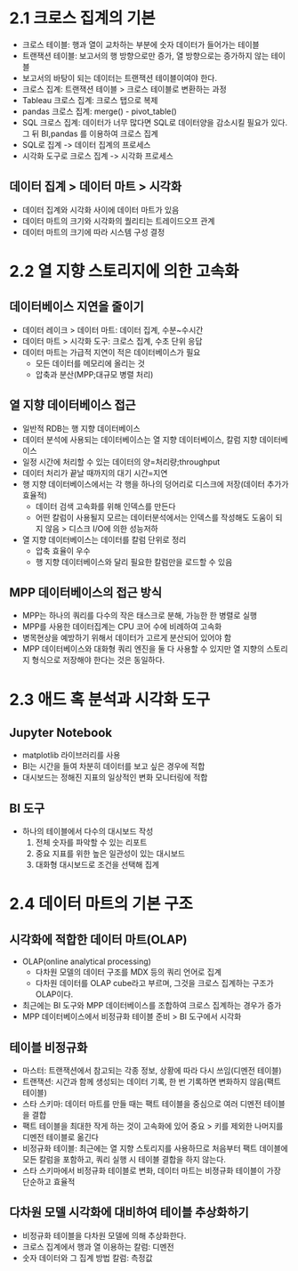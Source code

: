 # 2.1 크로스 집계의 기본
- 크로스 테이블: 행과 열이 교차하는 부분에 숫자 데이터가 들어가는 테이블
- 트랜잭션 테이블: 보고서의 행 방향으로만 증가, 열 방향으로는 증가하지 않는 테이블
- 보고서의 바탕이 되는 데이터는 트랜잭션 테이블이여야 한다.
- 크로스 집계: 트랜잭션 테이블 > 크로스 테이블로 변환하는 과정
- Tableau 크로스 집계: 크로스 탭으로 복제
- pandas 크로스 집계: merge() - pivot_table()
- SQL 크로스 집계: 데이터가 너무 많다면 SQL로 데이터양을 감소시킬 필요가 있다. 그 뒤 BI,pandas 를 이용하여 크로스 집계
- SQL로 집계 -> 데이터 집계의 프로세스
- 시각화 도구로 크로스 집계 -> 시각화 프로세스

## 데이터 집계 > 데이터 마트 > 시각화 
- 데이터 집계와 시각화 사이에 데이터 마트가 있음
- 데이터 마트의 크기와 시각화의 퀄리티는 트레이드오프 관계
- 데이터 마트의 크기에 따라 시스템 구성 결정

# 2.2 열 지향 스토리지에 의한 고속화
## 데이터베이스 지연을 줄이기
- 데이터 레이크 > 데이터 마트: 데이터 집계, 수분~수시간
- 데이터 마트 > 시각화 도구: 크로스 집계, 수초 단위 응답
- 데이터 마트는 가급적 지연이 적은 데이터베이스가 필요
  - 모든 데이터를 메모리에 올리는 것
  - 압축과 분산(MPP;대규모 병렬 처리)

## 열 지향 데이터베이스 접근
- 일반적 RDB는 행 지향 데이터베이스
- 데이터 분석에 사용되는 데이터베이스는 열 지향 데이터베이스, 칼럼 지향 데이터베이스
- 일정 시간에 처리할 수 있는 데이터의 양=처리량;throughput
- 데이터 처리가 끝날 때까지의 대기 시간=지연
- 행 지향 데이터베이스에서는 각 행을 하나의 덩어리로 디스크에 저장(데이터 추가가 효율적)
  - 데이터 검색 고속화를 위해 인덱스를 만든다
  - 어떤 칼럼이 사용될지 모르는 데이터분석에서는 인덱스를 작성해도 도움이 되지 않음 > 디스크 I/O에 의한 성능저하
- 열 지향 데이터베이스는 데이터를 칼럼 단위로 정리
  - 압축 효율이 우수
  - 행 지향 데이터베이스와 달리 필요한 칼럼만을 로드할 수 있음

## MPP 데이터베이스의 접근 방식
- MPP는 하나의 쿼리를 다수의 작은 태스크로 분해, 가능한 한 병렬로 실행
- MPP를 사용한 데이터집계는 CPU 코어 수에 비례하여 고속화
- 병목현상을 예방하기 위해서 데이터가 고르게 분산되어 있어야 함
- MPP 데이터베이스와 대화형 쿼리 엔진을 둘 다 사용할 수 있지만 열 지향의 스토리지 형식으로 저장해야 한다는 것은 동일하다. 

# 2.3 애드 혹 분석과 시각화 도구
## Jupyter Notebook
- matplotlib 라이브러리를 사용
- BI는 시간을 들여 차분히 데이터를 보고 싶은 경우에 적합
- 대시보드는 정해진 지표의 일상적인 변화 모니터링에 적합

## BI 도구
- 하나의 테이블에서 다수의 대시보드 작성
  1. 전체 숫자를 파악할 수 있는 리포트
  2. 중요 지표를 위한 높은 일관성이 있는 대시보드
  3. 대화형 대시보드로 조건을 선택해 집계 

# 2.4 데이터 마트의 기본 구조
## 시각화에 적합한 데이터 마트(OLAP)
- OLAP(online analytical processing)
  - 다차원 모델의 데이터 구조를 MDX 등의 쿼리 언어로 집계
  - 다차원 데이터를 OLAP cube라고 부르며, 그것을 크로스 집계하는 구조가 OLAP이다.
- 최근에는 BI 도구와 MPP 데이터베이스를 조합하여 크로스 집계하는 경우가 증가
- MPP 데이터베이스에서 비정규화 테이블 준비 > BI 도구에서 시각화

## 테이블 비정규화
- 마스터: 트랜잭션에서 참고되는 각종 정보, 상황에 따라 다시 쓰임(디멘전 테이블)
- 트랜잭션: 시간과 함께 생성되는 데이터 기록, 한 번 기록하면 변화하지 않음(팩트 테이블)
- 스타 스키마: 데이터 마트를 만들 때는 팩트 테이블을 중심으로 여러 디멘전 테이블을 결합
- 팩트 테이블을 최대한 작게 하는 것이 고속화에 있어 중요 > 키를 제외한 나머지를 디멘전 테이블로 옮긴다
- 비정규화 테이블: 최근에는 열 지향 스토리지를 사용하므로 처음부터 팩트 데이블에 모든 칼럼을 포함하고, 쿼리 실행 시 테이블 결합을 하지 않는다.
- 스타 스키마에서 비정규화 테이블로 변화, 데이터 마트는 비졍규화 테이블이 가장 단순하고 효율적

## 다차원 모델 시각화에 대비하여 테이블 추상화하기
- 비정규화 테이블을 다차원 모델에 의해 추상화한다.
- 크로스 집계에서 행과 열 이용하는 칼럼: 디멘전
- 숫자 데이터와 그 집계 방법 칼럼: 측정값

